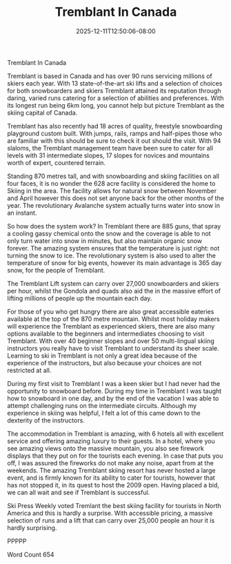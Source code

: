 ﻿---
title: "Tremblant In Canada"
date: 2025-12-11T12:50:06-08:00
description: "Text Tips for Web Success"
featured_image: "/images/Text.jpg"
tags: ["Text"]
---

Tremblant In Canada

Tremblant is based in Canada and has over 90 runs servicing millions of skiers each year. With 13 state-of-the-art ski lifts and a selection of choices for both snowboarders and skiers Tremblant attained its reputation through daring, varied runs catering for a selection of abilities and preferences. With its longest run being 6km long, you cannot help but picture Tremblant as the skiing capital of Canada. 

Tremblant has also recently had 18 acres of quality, freestyle snowboarding playground custom built. With jumps, rails, ramps and half-pipes those who are familiar with this should be sure to check it out should the visit. With 94 slaloms, the Tremblant management team have been sure to cater for all levels with 31 intermediate slopes, 17 slopes for novices and mountains worth of expert, countered terrain. 

Standing 870 metres tall, and with snowboarding and skiing facilities on all four faces, it is no wonder the 628 acre facility is considered the home to Skiing in the area. The facility allows for natural snow between November and April however this does not set anyone back for the other months of the year. The revolutionary Avalanche system actually turns water into snow in an instant. 

So how does the system work? In Tremblant there are 885 guns, that spray a cooling gassy chemical onto the snow and the coverage is able to not only turn water into snow in minutes, but also maintain organic snow forever. The amazing system ensures that the temperature is just right: not turning the snow to ice. The revolutionary system is also used to alter the temperature of snow for big events, however its main advantage is 365 day snow, for the people of Tremblant. 

The Tremblant Lift system can carry over 27,000 snowboarders and skiers per hour, whilst the Gondola and quads also aid the in the massive effort of lifting millions of people up the mountain each day. 

For those of you who get hungry there are also great accessible eateries available at the top of the 870 metre mountain. Whilst most holiday makers will experience the Tremblant as experienced skiers, there are also many options available to the beginners and intermediates choosing to visit Tremblant. With over 40 beginner slopes and over 50 multi-lingual skiing instructors you really have to visit Tremblant to understand its sheer scale. Learning to ski in Tremblant is not only a great idea because of the experience of the instructors, but also because your choices are not restricted at all. 

During my first visit to Tremblant I was a keen skier but I had never had the opportunity to snowboard before. During my time in Tremblant I was taught how to snowboard in one day, and by the end of the vacation I was able to attempt challenging runs on the intermediate circuits. Although my experience in skiing was helpful, I felt a lot of this came down to the dexterity of the instructors. 

The accommodation in Tremblant is amazing, with 6 hotels all with excellent service and offering amazing luxury to their guests. In a hotel, where you see amazing views onto the massive mountain, you also see firework displays that they put on for the tourists each evening. In case that puts you off, I was assured the fireworks do not make any noise, apart from at the weekends. The amazing Tremblant skiing resort has never hosted a large event, and is firmly known for its ability to cater for tourists, however that has not stopped it, in its quest to host the 2009 open. Having placed a bid, we can all wait and see if Tremblant is successful. 

Ski Press Weekly voted Tremlant the best skiing facility for tourists in North America and this is hardly a surprise. With accessible pricing, a massive selection of runs and a lift that can carry over 25,000 people an hour it is hardly surprising. 

PPPPP

Word Count 654




